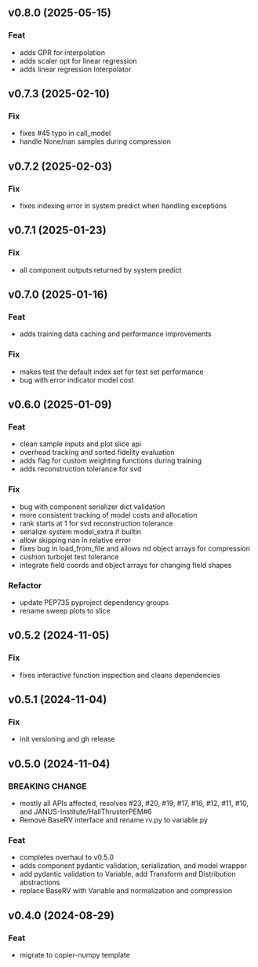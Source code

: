 ## v0.8.0 (2025-05-15)

### Feat

- adds GPR for interpolation
- adds scaler opt for linear regression
- adds linear regression Interpolator

## v0.7.3 (2025-02-10)

### Fix

- fixes #45 typo in call_model
- handle None/nan samples during compression

## v0.7.2 (2025-02-03)

### Fix

- fixes indexing error in system predict when handling exceptions

## v0.7.1 (2025-01-23)

### Fix

- all component outputs returned by system predict

## v0.7.0 (2025-01-16)

### Feat

- adds training data caching and performance improvements

### Fix

- makes test the default index set for test set performance
- bug with error indicator model cost

## v0.6.0 (2025-01-09)

### Feat

- clean sample inputs and plot slice api
- overhead tracking and sorted fidelity evaluation
- adds flag for custom weighting functions during training
- adds reconstruction tolerance for svd

### Fix

- bug with component serializer dict validation
- more consistent tracking of model costs and allocation
- rank starts at 1 for svd reconstruction tolerance
- serialize system model_extra if builtin
- allow skipping nan in relative error
- fixes bug in load_from_file and allows nd object arrays for compression
- cushion turbojet test tolerance
- integrate field coords and object arrays for changing field shapes

### Refactor

- update PEP735 pyproject dependency groups
- rename sweep plots to slice

## v0.5.2 (2024-11-05)

### Fix

- fixes interactive function inspection and cleans dependencies

## v0.5.1 (2024-11-04)

### Fix

- init versioning and gh release

## v0.5.0 (2024-11-04)

### BREAKING CHANGE

- mostly all APIs affected, resolves #23, #20, #19, #17, #16, #12, #11, #10, and JANUS-Institute/HallThrusterPEM#6
- Remove BaseRV interface and rename rv.py to variable.py

### Feat

- completes overhaul to v0.5.0
- adds component pydantic validation, serialization, and model wrapper
- add pydantic validation to Variable, add Transform and Distribution abstractions
- replace BaseRV with Variable and normalization and compression

## v0.4.0 (2024-08-29)

### Feat

- migrate to copier-numpy template

